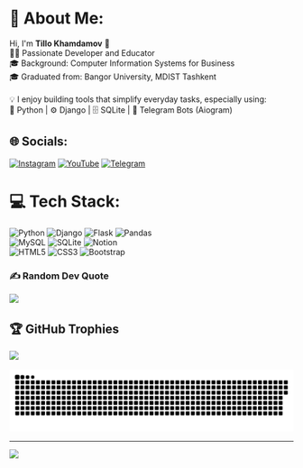 # 💫 About Me:
Hi, I'm <b>Tillo Khamdamov</b> 👋<br>🧑‍💻 Passionate Developer and Educator<br>🎓 Background: Computer Information Systems for Business<br>🎓 Graduated from: Bangor University, MDIST Tashkent<br><br>💡 I enjoy building tools that simplify everyday tasks, especially using:<br>🐍 Python | ⚙️ Django | 🗄️ SQLite | 🤖 Telegram Bots (Aiogram)


## 🌐 Socials:
[![Instagram](https://img.shields.io/badge/Instagram-%23E4405F.svg?logo=Instagram&logoColor=white)](https://instagram.com/https://www.instagram.com/mr.uzbek00/) [![YouTube](https://img.shields.io/badge/YouTube-%23FF0000.svg?logo=YouTube&logoColor=white)](https://youtube.com/@tillokhamdamov) [![Telegram](https://img.shields.io/badge/Telegram-%2303928C.svg?logo=Telegram&logoColor=white)](https://t.me/tkpersonalblog)

# 💻 Tech Stack:
![Python](https://img.shields.io/badge/python-3670A0?style=for-the-badge&logo=python&logoColor=ffdd54) 
![Django](https://img.shields.io/badge/django-%23092E20.svg?style=for-the-badge&logo=django&logoColor=white) 
![Flask](https://img.shields.io/badge/flask-%23000.svg?style=for-the-badge&logo=flask&logoColor=white) 
![Pandas](https://img.shields.io/badge/pandas-%23150458.svg?style=for-the-badge&logo=pandas&logoColor=white) <br>
![MySQL](https://img.shields.io/badge/mysql-4479A1.svg?style=for-the-badge&logo=mysql&logoColor=white) ![SQLite](https://img.shields.io/badge/sqlite-%2307405e.svg?style=for-the-badge&logo=sqlite&logoColor=white) 
![Notion](https://img.shields.io/badge/Notion-%23000000.svg?style=for-the-badge&logo=notion&logoColor=white) <br>
![HTML5](https://img.shields.io/badge/html5-%23E34F26.svg?style=for-the-badge&logo=html5&logoColor=white)
![CSS3](https://img.shields.io/badge/css3-%231572B6.svg?style=for-the-badge&logo=css3&logoColor=white) 
![Bootstrap](https://img.shields.io/badge/bootstrap-%238511FA.svg?style=for-the-badge&logo=bootstrap&logoColor=white)
### ✍️ Random Dev Quote
![](https://quotes-github-readme.vercel.app/api?type=horizontal&theme=radical)

## 🏆 GitHub Trophies
![](https://github-profile-trophy.vercel.app/?username=MrUzbek00&theme=radical&no-frame=false&no-bg=true&margin-w=4)

<picture>
  <source media="(prefers-color-scheme: dark)" srcset="https://raw.githubusercontent.com/MrUzbek00/MrUzbek00/output/github-snake-dark.svg" />
  <source media="(prefers-color-scheme: light)" srcset="https://raw.githubusercontent.com/MrUzbek00/MrUzbek00/output/github-snake.svg" />
  <img alt="github-snake" src="https://raw.githubusercontent.com/MrUzbek00/MrUzbek00/output/github-snake.svg" />
</picture>

---
[![](https://visitcount.itsvg.in/api?id=MrUzbek00&icon=0&color=0)](https://visitcount.itsvg.in)

<!-- Proudly created with GPRM ( https://gprm.itsvg.in ) -->
